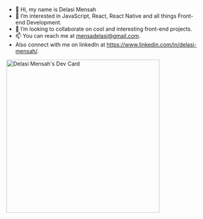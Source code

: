 - 👋 Hi, my name is Delasi Mensah
- 👀 I’m interested in JavaScript, React, React Native and all things Front-end Development.
- 💞️ I’m looking to collaborate on cool and interesting front-end projects.
- 📫 You can reach me at mensadelasi@gmail.com.
- Also connect with me on linkedIn at https://www.linkedin.com/in/delasi-mensah/.

<a href="https://app.daily.dev/_delasimensah"><img src="https://api.daily.dev/devcards/39ce3dc2d06d450b981cdb595f6e2d5f.png?r=5st" width="400" alt="Delasi Mensah's Dev Card"/></a>

<!---
delasimensah/delasimensah is a ✨ special ✨ repository because its `README.md` (this file) appears on your GitHub profile.
You can click the Preview link to take a look at your changes.
--->
